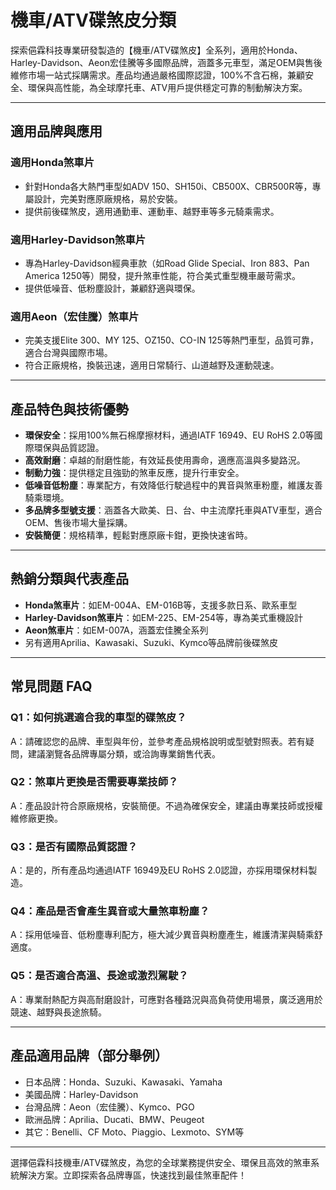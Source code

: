 # 機車/ATV碟煞皮分類

探索俋霖科技專業研發製造的【機車/ATV碟煞皮】全系列，適用於Honda、Harley-Davidson、Aeon宏佳騰等多國際品牌，涵蓋多元車型，滿足OEM與售後維修市場一站式採購需求。產品均通過嚴格國際認證，100%不含石棉，兼顧安全、環保與高性能，為全球摩托車、ATV用戶提供穩定可靠的制動解決方案。

---

## 適用品牌與應用

### 適用Honda煞車片
- 針對Honda各大熱門車型如ADV 150、SH150i、CB500X、CBR500R等，專屬設計，完美對應原廠規格，易於安裝。
- 提供前後碟煞皮，適用通勤車、運動車、越野車等多元騎乘需求。

### 適用Harley-Davidson煞車片
- 專為Harley-Davidson經典車款（如Road Glide Special、Iron 883、Pan America 1250等）開發，提升煞車性能，符合美式重型機車嚴苛需求。
- 提供低噪音、低粉塵設計，兼顧舒適與環保。

### 適用Aeon（宏佳騰）煞車片
- 完美支援Elite 300、MY 125、OZ150、CO-IN 125等熱門車型，品質可靠，適合台灣與國際市場。
- 符合正廠規格，換裝迅速，適用日常騎行、山道越野及運動競速。

---

## 產品特色與技術優勢

- **環保安全**：採用100%無石棉摩擦材料，通過IATF 16949、EU RoHS 2.0等國際環保與品質認證。
- **高效耐磨**：卓越的耐磨性能，有效延長使用壽命，適應高溫與多變路況。
- **制動力強**：提供穩定且強勁的煞車反應，提升行車安全。
- **低噪音低粉塵**：專業配方，有效降低行駛過程中的異音與煞車粉塵，維護友善騎乘環境。
- **多品牌多型號支援**：涵蓋各大歐美、日、台、中主流摩托車與ATV車型，適合OEM、售後市場大量採購。
- **安裝簡便**：規格精準，輕鬆對應原廠卡鉗，更換快速省時。

---

## 熱銷分類與代表產品

- **Honda煞車片**：如EM-004A、EM-016B等，支援多款日系、歐系車型
- **Harley-Davidson煞車片**：如EM-225、EM-254等，專為美式重機設計
- **Aeon煞車片**：如EM-007A，涵蓋宏佳騰全系列
- 另有適用Aprilia、Kawasaki、Suzuki、Kymco等品牌前後碟煞皮

---

## 常見問題 FAQ

### Q1：如何挑選適合我的車型的碟煞皮？
A：請確認您的品牌、車型與年份，並參考產品規格說明或型號對照表。若有疑問，建議瀏覽各品牌專屬分類，或洽詢專業銷售代表。

### Q2：煞車片更換是否需要專業技師？
A：產品設計符合原廠規格，安裝簡便。不過為確保安全，建議由專業技師或授權維修廠更換。

### Q3：是否有國際品質認證？
A：是的，所有產品均通過IATF 16949及EU RoHS 2.0認證，亦採用環保材料製造。

### Q4：產品是否會產生異音或大量煞車粉塵？
A：採用低噪音、低粉塵專利配方，極大減少異音與粉塵產生，維護清潔與騎乘舒適度。

### Q5：是否適合高溫、長途或激烈駕駛？
A：專業耐熱配方與高耐磨設計，可應對各種路況與高負荷使用場景，廣泛適用於競速、越野與長途旅騎。

---

## 產品適用品牌（部分舉例）

- 日本品牌：Honda、Suzuki、Kawasaki、Yamaha
- 美國品牌：Harley-Davidson
- 台灣品牌：Aeon（宏佳騰）、Kymco、PGO
- 歐洲品牌：Aprilia、Ducati、BMW、Peugeot
- 其它：Benelli、CF Moto、Piaggio、Lexmoto、SYM等

---

選擇俋霖科技機車/ATV碟煞皮，為您的全球業務提供安全、環保且高效的煞車系統解決方案。立即探索各品牌專區，快速找到最佳煞車配件！
